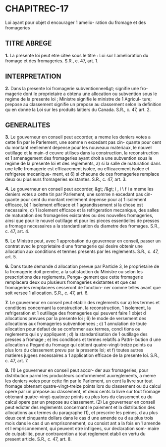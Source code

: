 
# CHAPITREC-17
Loi ayant pour objet d encourager 1 amelio-
ration du fromage et des fromageries

## TITRE ABREGE

**1.** La presente loi peut etre citee sous le
titre : Loi sur I amelioration du fromage et des
fromageries. S.R., c. 47, art. 1.

## INTERPRETATION

**2.** Dans la presente loi
fromagerie subventionnee&amp;gt; signifie une fro-
magerie dont le proprietaire a obtenu une
allocation ou subvention sous le regime de
la presente loi ;
Ministre signifie le ministre de 1 Agricul-
ture;
prepose au classement signifie un prepose
au classement selon la definition qu en
donne la Loi sur les produits laitiers du
Canada. S.R., c. 47, art. 2.

## GENERALITES

**3.** Le gouverneur en conseil peut accorder,
a meme les deniers votes a cette fin par le
Parlement, une somme n excedant pas cin-
quante pour cent du montant reellement
depense pour les nouveaux materiaux, le
nouvel outillage et la main-d ceuvre utilises
dans la construction, la reconstruction et
1 amenagement des fromageries ayant droit a
une subvention sous le regime de la presente
loi et des reglements,
a) si la salle de maturation dans une telle
fromagerie est efficacement isolee, ou
efficacement isolee et refrigeree mecanique-
ment, et
6) si chacune de ces fromageries remplace
deux ou plusieurs fromageries existantes.
S.R., c. 47, art. 3.

**4.** Le gouverneur en conseil peut accorder,
&amp;gt; /&amp;gt; i , i \ f i
a meme les deniers votes a cette tin par
Parlement, une somme n excedant pas cin-
quante pour cent du montant reellement
depense pour
a) 1 isolement efficace,
b) 1 isolement efficace et 1 agrandissement
si la chose est necessaire,
c) 1 isolement efficace et la refrigeration
mecanique,
des salles de maturation des fromageries
existantes ou des nouvelles fromageries, ainsi
que pour le nouvel outillage et pour les pieces
essentielles de presses a fromage necessaires a
la standardisation du diametre des fromages.
S.R., c. 47, art. 4.

**5.** Le Ministre peut, avec 1 approbation du
gouverneur en conseil, passer un contrat avec
le proprietaire d une fromagerie qui desire
obtenir une allocation aux conditions et
termes presents par les reglements. S.R., c. 47,
art. 5.

**6.** Dans toute demande d allocation prevue
par Particle 3, le proprietaire de la fromagerie
doit prendre, a la satisfaction du Ministre ou
selon les prescriptions des reglements, Penga-
gement que cette fromagerie remplacera deux
ou plusieurs fromageries existantes et que ces
fromageries remplacees cesseront de fonction-
ner comme telles avant que soit versee
1 allocation. S.R., c. 47, art. 6.

**7.** Le gouverneur en conseil peut etablir
des reglements sur
a) les termes et conditions concernant la
construction, la reconstruction, 1 isolement,
la refrigeration et 1 outillage des fromageries
qui peuvent faire 1 objet d allocations
prevues par la presente loi ;
6) le mode de versement des allocations
aux fromageries subventionnees ;
c) 1 annulation de toute allocation pour
defaut de se conformer aux termes, condi
tions ou reglements qui s y appliquent ;
d) la standardisation de 1 outillage des
presses a fromage ;
e) les conditions et termes relatifs a Pattri-
bution d une allocation a Pegard du fromage
qui obtient quatre-vingt-treize points ou
plus lors du classement prevu par la presente
loi; et
f) toutes autres matieres jugees necessaires
a 1 application efficace de la presente loi.
S.R., c. 47, art. 7.

**8.** (1) Le gouverneur en conseil peut accor-
der aux fromageries, pour distribution parmi
les producteurs conformement auxreglements,
a meme les deniers votes pour cette fin par le
Parlement, un cent la livre sur tout fromage
obtenant quatre-vingt-treize points lors du
classement ou du calcul opere par un prepose
au classement, et deux cents la livre sur tout
fromage obtenant quatre-vingt-quatorze
points ou plus lors du classement ou du calcul
opere par un prepose au classement.
(2) Le gouverneur en conseil peut edicter
des reglements concernant le paiement et la
distribution des allocations aux termes du
paragraphe (1), et prescrire les peines, d au
plus deux cent cinquante dollars dans le cas
d une amende ou d au plus trois mois dans le
cas d un emprisonnement, ou consist ant a la
fois en 1 amende et l emprisonnement, qui
peuvent etre infligees, sur declaration som-
maire de culpabilite, pour contravention a
tout reglement etabli en vertu du present
article. S.R., c. 47, art. 8.
